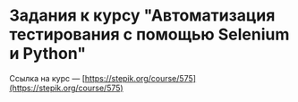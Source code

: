 # Задания к курсу "Автоматизация тестирования с помощью Selenium и Python"

Ссылка на курс — [https://stepik.org/course/575](https://stepik.org/course/575)